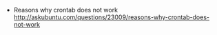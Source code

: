 * Reasons why crontab does not work    
http://askubuntu.com/questions/23009/reasons-why-crontab-does-not-work